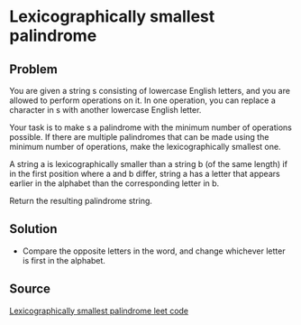 # Lexicographically smallest palindrome

## Problem

You are given a string s consisting of lowercase English letters, and you are allowed to perform operations on it. In one operation, you can replace a character in s with another lowercase English letter.

Your task is to make s a palindrome with the minimum number of operations possible. If there are multiple palindromes that can be made using the minimum number of operations, make the lexicographically smallest one.

A string a is lexicographically smaller than a string b (of the same length) if in the first position where a and b differ, string a has a letter that appears earlier in the alphabet than the corresponding letter in b.

Return the resulting palindrome string.

## Solution

- Compare the opposite letters in the word, and change whichever letter is first in the alphabet.

## Source

[Lexicographically smallest palindrome leet code](https://leetcode.com/problems/lexicographically-smallest-palindrome/description/)
